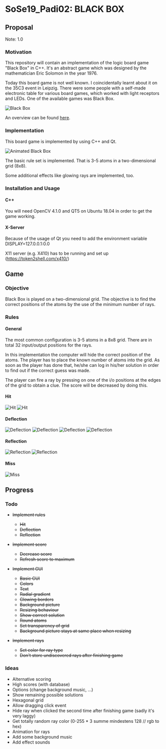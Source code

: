 # SoSe19_Padi02: BLACK BOX
## Proposal

Note: 1.0

### Motivation
This repository will contain an implementation of the logic board game "Black Box" in C++.
It's an abstract game which was designed by the mathematician Eric Solomon in the year 1976.

Today this board game is not well known.
I coincidentally learnt about it on the 35C3 event in Leipzig.
There were some people with a self-made electronic table for various board games, which worked with light receptors and LEDs.
One of the available games was Black Box.

![Black Box](resources/img/blackbox.jpg "Black Box")

An overview can be found [here](https://en.wikipedia.org/wiki/Black_Box_\(game\)).

### Implementation
This board game is implemented by using C++ and Qt.

![Animated Black Box](resources/img/blackbox.gif "Black Box")

The basic rule set is implemented.
That is 3-5 atoms in a two-dimensional grid (8x8).

Some additional effects like glowing rays are implemented, too.

### Installation and Usage
#### C++
You will need OpenCV 4.1.0 and QT5 on Ubuntu 18.04 in order to get the game working.

#### X-Server
Because of the usage of Qt you need to add the environment variable DISPLAY=127.0.0.1:0.0

X11 server (e.g. X410) has to be running and set up (https://token2shell.com/x410/)


## Game
### Objective
Black Box is played on a two-dimensional grid.
The objective is to find the correct positions of the atoms by the use of the minimum number of rays.

### Rules
#### General
The most common configuration is 3-5 atoms in a 8x8 grid.
There are in total 32 input/output positions for the rays.

In this implementation the computer will hide the correct position of the atoms.
The player has to place the known number of atoms into the grid.
As soon as the player has done that, he/she can log in his/her solution in order to find out if the correct guess was made.

The player can fire a ray by pressing on one of the i/o positions at the edges of the grid to obtain a clue.
The score will be decreased by doing this.

#### Hit
![Hit](resources/img/hit-01.png "Hit")
![Hit](resources/img/hit-02.png "Hit")

#### Deflection
![Deflection](resources/img/deflection-01.png "Deflection")
![Deflection](resources/img/deflection-02.png "Deflection")
![Deflection](resources/img/deflection-03.png "Deflection")
![Deflection](resources/img/deflection-04.png "Deflection")

#### Reflection
![Reflection](resources/img/reflection-01.png "Reflection")
![Reflection](resources/img/reflection-02.png "Reflection")

#### Miss
![Miss](resources/img/miss.png "Miss")


## Progress
### Todo
- ~~Implement rules~~
    - ~~Hit~~
    - ~~Deflection~~
    - ~~Reflection~~
    
- ~~Implement score~~
    - ~~Decrease score~~
    - ~~Refresh score to maximum~~

- ~~Implement GUI~~
    - ~~Basic GUI~~
    - ~~Colors~~
    - ~~Text~~
    - ~~Radial gradient~~
    - ~~Glowing borders~~
    - ~~Background picture~~
    - ~~Resizing behaviour~~
    - ~~Show correct solution~~
    - ~~Round atoms~~
    - ~~Set transparency of grid~~
    - ~~Background picture stays at same place when resizing~~
    
- ~~Implement rays~~
    - ~~Set color for ray type~~
    - ~~Don't store undiscovered rays after finishing game~~

### Ideas
- Alternative scoring
- High scores (with database)
- Options (change background music, ...)
- Show remaining possible solutions
- Hexagonal grid
- Allow dragging click event
- Hide ray when clicked the second time after finishing game (sadly it's very laggy)
- Get totally random ray color (0-255 * 3 summe mindestens 128 // rgb to hex)
- Animation for rays
- Add some background music
- Add effect sounds

